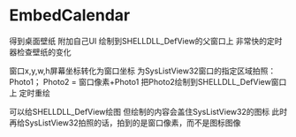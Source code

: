 # EmbedCalendar

得到桌面壁纸
附加自己UI
绘制到SHELLDLL_DefView的父窗口上
非常快的定时器检查壁纸的变化

窗口x,y,w,h屏幕坐标转化为窗口坐标
为SysListView32窗口的指定区域拍照：Photo1；
Photo2 = 窗口像素+Photo1
把Photo2绘制到SHELLDLL_DefView窗口上
定时重绘


可以给SHELLDLL_DefView绘图
但绘制的内容会盖住SysListView32的图标
此时再给SysListView32拍照的话，拍到的是窗口像素，而不是图标图像